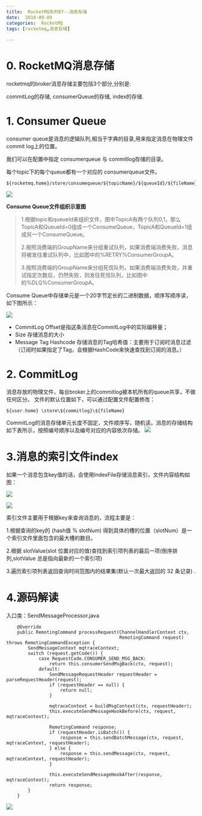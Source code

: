 ```yaml
---
title:  RocketMQ系列07--消息存储
date:  2018-09-09
categories:  RocketMQ 
tags: [rocketmq,消息存储] 
	 
---
```


# 0. RocketMQ消息存储 #

rocketmq的broker消息存储主要包括3个部分,分别是:

commitLog的存储,
consumerQueue的存储,
index的存储.

# 1. Consumer Queue #
consumer queue是消息的逻辑队列,相当于字典的目录,用来指定消息在物理文件commit log上的位置。

我们可以在配置中指定 consumerqueue 与 commitlog存储的目录。

每个topic下的每个queue都有一个对应的 consumerqueue文件。


    ${rocketmq.home}/store/consumequeue/${topicName}/${queueId}/${fileName}


![](https://upload-images.jianshu.io/upload_images/11560519-e9d1580352721a01.png)

**Consume Queue文件组织示意图**

> 1.根据topic和queueId来组织文件，图中TopicA有两个队列0,1，那么TopicA和QueueId=0组成一个ConsumeQueue，TopicA和QueueId=1组成另一个ConsumeQueue。
> 
> 2.按照消费端的GroupName来分组重试队列，如果消费端消费失败，消息将被发往重试队列中，比如图中的%RETRY%ConsumerGroupA。
> 
> 3.按照消费端的GroupName来分组死信队列，如果消费端消费失败，并重试指定次数后，仍然失败，则发往死信队列，比如图中的%DLQ%ConsumerGroupA。

Consume Queue中存储单元是一个20字节定长的二进制数据，顺序写顺序读，如下图所示：

![](http://upload-images.jianshu.io/upload_images/175724-7212acc81b91c086.png?imageMogr2/auto-orient/strip%7CimageView2/2/w/1240)

- CommitLog Offset是指这条消息在CommitLog中的实际偏移量；
- Size 存储消息的大小
- Message Tag Hashcode 存储消息的Tag哈希值：主要用于订阅时消息过滤（订阅时如果指定了Tag，会根据HashCode来快速查找到订阅的消息。）

# 2. CommitLog #
消息存放的物理文件，每台broker上的commitlog被本机所有的queue共享，不做任何区分。
文件的默认位置如下，可以通过配置文件配置修改：

    ${user.home} \store\${commitlog}\${fileName}

CommitLog的消息存储单元长度不固定，文件顺序写，随机读。消息的存储结构如下表所示，按照编号顺序以及编号对应的内容依次存储。
![](http://upload-images.jianshu.io/upload_images/175724-96ed677eb504abfe.png?imageMogr2/auto-orient/strip%7CimageView2/2/w/1240)



# 3.消息的索引文件index #

如果一个消息包含key值的话，会使用IndexFile存储消息索引，文件内容结构如图：

![](http://upload-images.jianshu.io/upload_images/175724-4deee0fb9d08e02d.png?imageMogr2/auto-orient/strip%7CimageView2/2/w/1240)

![](http://upload-images.jianshu.io/upload_images/175724-4deee0fb9d08e02d.png?imageMogr2/auto-orient/strip%7CimageView2/2/w/1240)

索引文件主要用于根据key来查询消息的，流程主要是：

1.根据查询的key的 (hash值 % slotNum) 得到具体的槽的位置（slotNum）是一个索引文件里面包含的最大槽的数目。

2.根据 slotValue(slot 位置对应的值)查找到索引项列表的最后一项(倒序排列,slotValue 总是指向最新的一个索引项)

3.遍历索引项列表返回查询时间范围内的结果集(默认一次最大返回的 32 条记录) .

# 4.源码解读 #

入口类：SendMessageProcessor.java
```
    @Override
    public RemotingCommand processRequest(ChannelHandlerContext ctx,
                                          RemotingCommand request) throws RemotingCommandException {
        SendMessageContext mqtraceContext;
        switch (request.getCode()) {
            case RequestCode.CONSUMER_SEND_MSG_BACK:
                return this.consumerSendMsgBack(ctx, request);
            default:
                SendMessageRequestHeader requestHeader = parseRequestHeader(request);
                if (requestHeader == null) {
                    return null;
                }

                mqtraceContext = buildMsgContext(ctx, requestHeader);
                this.executeSendMessageHookBefore(ctx, request, mqtraceContext);

                RemotingCommand response;
                if (requestHeader.isBatch()) {
                    response = this.sendBatchMessage(ctx, request, mqtraceContext, requestHeader);
                } else {
                    response = this.sendMessage(ctx, request, mqtraceContext, requestHeader);
                }

                this.executeSendMessageHookAfter(response, mqtraceContext);
                return response;
        }
    }
```

![](https://upload-images.jianshu.io/upload_images/6302559-124bde9f2799a151.png)




